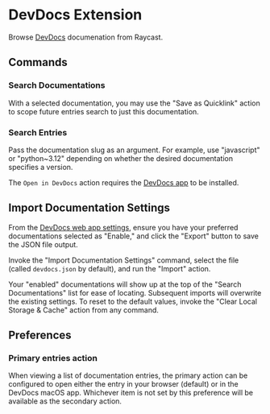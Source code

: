 # DevDocs Extension

Browse [DevDocs](https://devdocs.io/) documenation from Raycast.

## Commands

### Search Documentations

With a selected documentation, you may use the "Save as Quicklink" action to scope future entries search to just this documentation.

### Search Entries

Pass the documentation slug as an argument. For example, use "javascript" or "python~3.12" depending on whether the desired documentation specifies a version.

The `Open in DevDocs` action requires the [DevDocs app](https://github.com/dteoh/devdocs-macos) to be installed.

## Import Documentation Settings

From the [DevDocs web app settings](https://devdocs.io/settings), ensure you have your preferred documentations selected as "Enable," and click the "Export" button to save the JSON file output.

Invoke the "Import Documentation Settings" command, select the file (called `devdocs.json` by default), and run the "Import" action.

Your "enabled" documentations will show up at the top of the "Search Documentations" list for ease of locating. Subsequent imports will overwrite the existing settings. To reset to the default values, invoke the "Clear Local Storage & Cache" action from any command.

## Preferences

### Primary entries action

When viewing a list of documentation entries, the primary action can be configured to open either the entry in your browser (default) or in the DevDocs macOS app. Whichever item is not set by this preference will be available as the secondary action.
